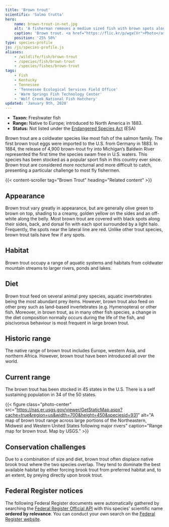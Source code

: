 ```yaml
---
title: 'Brown trout'
scientific: 'Salmo trutta'
hero:
    name: brown-trout-in-net.jpg
    alt: 'A fisherman removes a medium sized fish with brown spots along its sides from a net'
    caption: 'Brown trout. <a href="https://flic.kr/p/wgxCVr">Photo</a> by the <a href="https://www.flickr.com/photos/chesbayprogram/">Chesapeake Bay Program</a>, <a href="https://creativecommons.org/licenses/by-nc/2.0/">CC BY-NC 2.0</a>.'
    position: '25% 50%'
type: species-profile
js: /js/species-profile.js
aliases:
    - /wildlife/fish/brown-trout
    - /species/fish/brown-trout
    - /species/fishes/brown-trout
tags:
    - Fish
    - Kentucky
    - Tennessee
    - 'Tennessee Ecological Services Field Office'
    - 'Warm Springs Fish Technology Center'
    - 'Wolf Creek National Fish Hatchery'
updated: 'January 9th, 2020'
---
```


- **Taxon:** Freshwater fish
- **Range:** Native to Europe; introduced to North America in 1883.
- **Status:** Not listed under the [Endangered Species Act](/endangered-species-act) (ESA)

Brown trout are a coldwater species like most fish of the salmon family.  The first brown trout eggs were imported to the U.S. from Germany in 1883.  In 1884, the release of 4,900 brown-trout fry into Michigan’s Baldwin River represented the first time the species swam free in U.S. waters.  This species has been stocked as a popular sport fish in this country ever since.  Brown trout are considered more nocturnal and more difficult to catch, presenting a particular challenge to most fly fishermen.

{{< content-scroller tag="Brown Trout" heading="Related content" >}}

## Appearance

Brown trout vary greatly in appearance, but are generally olive green to brown on top, shading to a creamy, golden yellow on the sides and an off- white along the belly. Most brown trout are covered with black spots along their sides, back, and dorsal fin with each spot surrounded by a light halo. Frequently, the spots near the lateral line are red. Unlike other trout species, brown trout tails have few if any spots.

## Habitat

Brown trout occupy a range of aquatic systems and habitats from coldwater mountain streams to larger rivers, ponds and lakes.

## Diet

Brown trout feed on several animal prey species, aquatic invertebrates being the most abundant prey items. However, brown trout also feed on other prey such as land-based  invertebrates (e.g. Hymenoptera) or other fish. Moreover, in brown trout, as in many other fish species, a change in the diet composition normally occurs during the life of the fish, and piscivorous behaviour is most frequent in large brown trout.

## Historic range

The native range of brown trout includes Europe, western Asia, and northern Africa. However, brown trout have been introduced all over the world.

## Current range

The brown trout has been stocked in 45 states in the U.S. There is a self sustaining population in 34 of the 50 states.

{{< figure class="photo-center" src="https://nas.er.usgs.gov/viewer/GetStaticMap.aspx?cache=true&region=us&width=700&height=450&speciesid=931" alt="A map of brown trout range across large portions of the Northeastern, Midwest and Western United States following major rivers" caption="Range map for brown trout. Map by USGS." >}}

## Conservation challenges

Due to a combination of size and diet, brown trout often displace native brook trout where the two species overlap. They tend to dominate the best available habitat by either forcing brook trout from preferred habitat and, to an extent, by preying directly upon brook trout.

## Federal Register notices

The following Federal Register documents were automatically gathered by searching the [Federal Register Official API](https://www.federalregister.gov/blog/learn/developers) with this species' scientific name **ordered by relevance**. You can conduct your own search on the [Federal Register website](https://www.federalregister.gov/articles/search).
